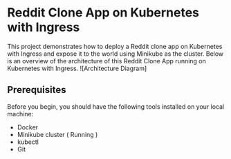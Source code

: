 # Reddit Clone App on Kubernetes with Ingress
This project demonstrates how to deploy a Reddit clone app on Kubernetes with Ingress and expose it to the world using Minikube as the cluster.
Below is an overview of the architecture of this Reddit Clone App running on Kubernetes with Ingress.
![Architecture Diagram]

## Prerequisites
Before you begin, you should have the following tools installed on your local machine: 

- Docker
- Minikube cluster ( Running )
- kubectl
- Git












